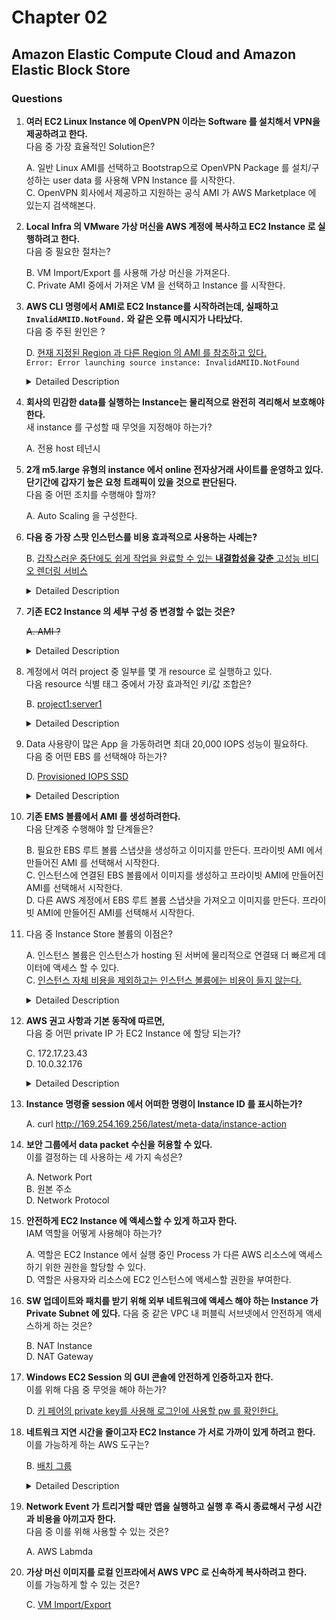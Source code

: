 # Chapter 02

## Amazon Elastic Compute Cloud and Amazon Elastic Block Store

### Questions

1. **여러 EC2 Linux Instance 에 OpenVPN 이라는 Software 를 설치해서 VPN을 제공하려고 한다.**  
다음 중 가장 효율적인 Solution은?  

    A. 일반 Linux AMI를 선택하고 Bootstrap으로 OpenVPN Package 를 설치/구성하는 user data 를 사용해 VPN Instance 를 시작한다.  
    C. OpenVPN 회사에서 제공하고 지원하는 공식 AMI 가 AWS Marketplace 에 있는지 검색해본다.

1. **Local Infra 의 VMware 가상 머신을 AWS 계정에 복사하고 EC2 Instance 로 실행하려고 한다.**  
다음 중 필요한 절차는?

    B. VM Import/Export 를 사용해 가상 머신을 가져온다.  
    C. Private AMI 중에서 가져온 VM 을 선택하고 Instance 를 시작한다.

1. **AWS CLI 명령에서 AMI로 EC2 Instance를 시작하려는데, 실패하고 `InvalidAMIID.NotFound.` 와 같은 오류 메시지가 나타났다.**  
다음 중 주된 원인은 ?

    D. [현재 지정된 Region 과 다른 Region 의 AMI 를 참조하고 있다.](https://github.com/hashicorp/terraform/issues/11220)  
    `Error: Error launching source instance: InvalidAMIID.NotFound`

    <details><summary>Detailed Description</summary>
    보통의 경우, Intance 가 지정된 region 과 다른 region 에서 instance 를 참조하려고 할 시 발생하는 오류이다.

    EC2 리전은 다른 EC2 리전에서 서로 격리되도록 설계되어 있다. (그로 인해 강력한 내결함성/안정성 보유).  

    <a href="https://docs.aws.amazon.com/autoscaling/ec2/userguide/auto-scaling-dedicated-instances.html">**지원되는 3가지 Tenancy 종류**</a>  
      - Shared (default) 공유
      - Dedicated Instance (dedicated) 전용 인스턴스
      - Dedicated Host (host) 전용 호스트  <br><br>

    **AWS CLI 를 통한 리전 찾기**  
    `aws ec2 describe-regions`
    </details>

1. **회사의 민감한 data를 실행하는 Instance는 물리적으로 완전히 격리해서 보호해야 한다.**  
새 instance 를 구성할 때 무엇을 지정해야 하는가?

    A. 전용 host 테넌시

1. **2개 m5.large 유형의 instance 에서 online 전자상거래 사이트를 운영하고 있다. 단기간에 갑자기 높은 요청 트래픽이 있을 것으로 판단된다.**  
다음 중 어떤 조치를 수행해야 할까?

    A. Auto Scaling 을 구성한다.

1. **다음 중 가장 스팟 인스턴스를 비용 효과적으로 사용하는 사례는?**  

    B. [갑작스러운 중단에도 쉽게 작업을 완료할 수 있는 **내결합성을 갖춘** 고성능 비디오 렌더링 서비스](https://docs.aws.amazon.com/ko_kr/AWSEC2/latest/UserGuide/using-spot-instances.html)

    </details>
    <details><summary>Detailed Description</summary>  
    
   **스팟 가격 Spot price:** 스팟 인스턴스 시간당 가격  

   **스팟 인스턴스의 적합한 사용처**: 데이터 분석, 배치 작업, 백그라운드 프로세싱 및 선택적 작업

   On-Demand instances Vs. Spot Instances
    </details>

1. **기존 EC2 Instance 의 세부 구성 중 변경할 수 없는 것은?**

    ~~A. AMI ?~~
    
    <details><summary>Detailed Description</summary>  
    AMI 는 인스턴스를 시작할 때 지정해주어야 한다.
    </details>

1. 계정에서 여러 project 중 일부를 몇 개 resource 로 실행하고 있다.  
다음 resource 식별 태그 중에서 가장 효과적인 키/값 조합은? 

    B. [project1:server1](https://d1.awsstatic.com/whitepapers/aws-tagging-best-practices.pdf)

    <details><summary>Detailed Description</summary>
    리소스를 식별하기 쉽게 하기 위해 태그를 지정해줄 수 있다. (한 리소스당 최대 50개 태그)
    
    태크는 key-value pair로 이루어져있다. key, value 모두 case-sensitive.

      - key: 최소 1자, 최대 128자의 UTF-8 형식 유니코드 문자
      - value: 최소 0자 (서비스 별로 0 허용 안하기도 함), 최대 256자의 UTF-8 형식 유니코드 문자

    태깅시 일관성 유지가 중요. 아래는 좋은 naming 의 예

      - `CostCenter`, `Environment`, `Project`
      - `Production`, `Staging`

    </details>

1. Data 사용량이 많은 App 을 가동하려면 최대 20,000 IOPS 성능이 필요하다.  
다음 중 어떤 EBS 를 선택해야 하는가?  

    D. [Provisioned IOPS SSD](https://docs.aws.amazon.com/ko_kr/AWSEC2/latest/UserGuide/ebs-volume-types.html#EBSVolumeTypes_piops)

    <details><summary>Detailed Description</summary>
    Provisioned IOPS SSD는 최대 32,000 까지 프로비저닝 가능. 
    (만약 instance 가 Nitro System 에 구축되었다면 최대 IOPS는 이보다 더 큰 64,000)  

      - IOPS (Input Output Operations Per Seconds) : 초당 입출력을 나타내는 측정 단위. KiB 단위로 측정됨.

    3,2000 까지 프로비저닝 된 볼륨이라면 지원하는 최대 I/O 크기는 16KiB 이다. 처리량은 1,000MiB/s
      - Volume Size: min(4GiB) ~ max(16TiB)

    Provisioned IOS SSD Volumes 는 보통 지연시간이 짧거나 처리량이 많은 경우 사용된다.  

    PIOPS 는 I/O 작업이 random 이던 sequential 이던 일관된 성능을 보장. (반면, HDD-backed volumes 는 sequential인 경우에만 최적의 성능을 낼 수 있음.)

    </details>

1. **기존 EMS 볼륨에서 AMI 를 생성하려한다.**  
다음 단계중 수행해야 할 단계들은? 

    B. 필요한 EBS 루트 볼륨 스냅샷을 생성하고 이미지를 만든다. 프라이빗 AMI 에서 만들어진 AMI 를 선택해서 시작한다.  
    C. 인스턴스에 연결된 EBS 볼륨에서 이미지를 생성하고 프라이빗 AMI에 만들어진 AMI를 선택해서 시작한다.  
    D. 다른 AWS 계정에서 EBS 루트 볼륨 스냅샷을 가져오고 이미지를 만든다. 프라이빗 AMI에 만들어진 AMI를 선택해서 시작한다.

1. 다음 중 Instance Store 볼륨의 이점은?

    A. 인스턴스 볼륨은 인스턴스가 hosting 된 서버에 물리적으로 연결돼 더 빠르게 데이터에 액세스 할 수 있다.  
    C. [인스턴스 자체 비용을 제외하고는 인스턴스 볼륨에는 비용이 들지 않는다.](https://docs.aws.amazon.com/ko_kr/AWSEC2/latest/UserGuide/InstanceStorage.html)

    <details><summary>Detailed Description</summary>  

    **임시 스토리지:** 인스턴스 스토어는 인스턴스속 블록단위의 임시적인 저장공간.

    **비용:** Instance Store Volume 은 인스턴스 사용 요금의 일부로 포함되어 있다. (즉, 이를 사용함에 추가 비용이 발생하지 않음)  

    **Instance Store 데이터 손실의 상황**  
      - 디스크 드라이브 오류
      - 중지된 인스턴스
      - 최대 절전 모드로 전환된 인스턴스
      - 종료된 인스턴스

    <a herf="https://docs.aws.amazon.com/ko_kr/AWSEC2/latest/UserGuide/add-instance-store-volumes.html">Instance store volume 추가하기</a>
    </details>

1. **AWS 권고 사항과 기본 동작에 따르면,**  
다음 중 어떤 private IP 가 EC2 Instance 에 할당 되는가?

    C. 172.17.23.43  
    D. 10.0.32.176

    </details>
    <details><summary>Detailed Description</summary>  

    | IPv4 Address Range | netmask |
    |:------------------:|:-------:|
    |10.0.0.0 - 10.255.255.255|10.0.0.0|
    |172.16.0.0 - 172.31.255.255|172.16.0.0|
    |192.168.0.0 - 192.168.255.255|192.168.0.0|

    </details>

1. **Instance 명령줄 session 에서 어떠한 명령이 Instance ID 를 표시하는가?**

    A. curl http://169.254.169.256/latest/meta-data/instance-action

1. **보안 그룹에서 data packet 수신을 허용할 수 있다.**  
이를 결정하는 데 사용하는 세 가지 속성은?

    A. Network Port  
    B. 원본 주소  
    D. Network Protocol

1. **안전하게 EC2 Instance 에 액세스할 수 있게 하고자 한다.**  
IAM 역할을 어떻게 사용해야 하는가?

    A. 역할은 EC2 Instance 에서 실행 중인 Process 가 다른 AWS 리소스에 액세스하기 위한 권한을 할당할 수 있다.  
    D. 역할은 사용자와 리소스에 EC2 인스턴스에 액세스할 권한을 부여한다.

1. **SW 업데이트와 패치를 받기 위해 외부 네트워크에 액세스 해야 하는 Instance 가 Private Subnet 에 있다.**
다음 중 같은 VPC 내 퍼블릭 서브넷에서 안전하게 액세스하게 하는 것은?

    B. NAT Instance  
    D. NAT Gateway

1. **Windows EC2 Session 의 GUI 콘솔에 안전하게 인증하고자 한다.**  
이를 위해 다음 중 무엇을 해야 하는가?

    D. [키 페어의 private key를 사용해 로그인에 사용할 pw 를 확인한다.](https://youtu.be/cFeoZOzV2Xc?t=84)


1. **네트워크 지연 시간을 줄이고자 EC2 Instance 가 서로 가까이 있게 하려고 한다.**  
이를 가능하게 하는 AWS 도구는?

    B. [배치 그룹](https://docs.aws.amazon.com/ko_kr/AWSEC2/latest/UserGuide/placement-groups.html)

    <details><summary>Detailed Description</summary>

    **비용:** X 배치 그룹 생성은 따로 비용이 들지 않는다.  

    **이름:** 고유성. 배치그룹명은 해당 리전의 AWS 계정 내에서 고유해야한다.

    **병합:** X 여러 배치 그룹 병합 불가

    **전용 호스트:** X 배치그룹에서는 전용 호스트 사용 불가

    **태깅:** O 배치 그룹을 손쉽게 관리하기 위해 태깅처리 가능  
      - 배치 그룹 태그 생성  
        `aws ec2 create-tags \
    --resources pg-0123456789EXAMPLE \
    --tags Key=Cost-Center,Value=CC-123` <br><br>

    **AWS CLI를 통한 배치 그룹 생성**  
    `aws ec2 create-placement-group --group-name my-cluster --strategy cluster --tag-specifications 'ResourceType=placement-group,Tags={Key=purpose,Value=production}'`
    </details>

1. **Network Event 가 트리거할 때만 앱을 실행하고 실행 후 즉시 종료해서 구성 시간과 비용을 아끼고자 한다.**  
다음 중 이를 위해 사용할 수 있는 것은?

    A. AWS Labmda

1. **가상 머신 이미지를 로컬 인프라에서 AWS VPC 로 신속하게 복사하려고 한다.**  
이를 가능하게 할 수 있는 것은?

    C. [VM Import/Export](https://aws.amazon.com/ko/ec2/vm-import/)
